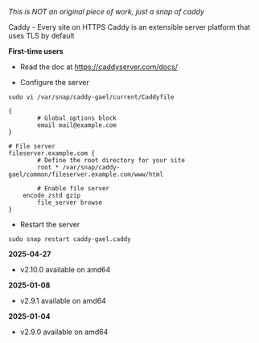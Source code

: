 _This is NOT an original piece of work, just a snap of caddy_

Caddy - Every site on HTTPS
Caddy is an extensible server platform that uses TLS by default

**First-time users**

* Read the doc at https://caddyserver.com/docs/

* Configure the server

`sudo vi /var/snap/caddy-gael/current/Caddyfile`

```
{
        # Global options block
        email mail@example.com
}

# File server
fileserver.example.com {
        # Define the root directory for your site
        root * /var/snap/caddy-gael/common/fileserver.example.com/www/html

        # Enable file server
	encode zstd gzip
        file_server browse
}
```

* Restart the server

`sudo snap restart caddy-gael.caddy`

**2025-04-27**
* v2.10.0 available on amd64

**2025-01-08**
* v2.9.1 available on amd64

**2025-01-04**
* v2.9.0 available on amd64

